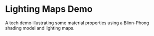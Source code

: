 # Lighting Maps Demo
A tech demo illustrating some material properties using a Blinn-Phong shading model and lighting maps.